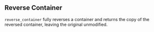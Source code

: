 ## Reverse Container

`reverse_container` fully reverses a container and returns the copy of the reversed container, leaving the original unmodified.
